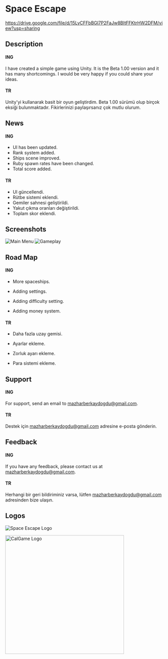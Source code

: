 # Space Escape
https://drive.google.com/file/d/15LyCFFbBGI7P2FaJw8BItFFKtrHW2DFM/view?usp=sharing

## Description
#### ING

I have created a simple game using Unity. It is the Beta 1.00 version and it has many shortcomings. I would be very happy if you could share your ideas.

#### TR

Unity'yi kullanarak basit bir oyun geliştirdim. Beta 1.00 sürümü olup birçok eksiği bulunmaktadır. Fikirlerinizi paylaşırsanız çok mutlu olurum.

## News

#### ING
- UI has been updated.
- Rank system added.
- Ships scene improved.
- Ruby spawn rates have been changed.
- Total score added.
#### TR
- UI güncellendi.
- Rütbe sistemi eklendi.
- Gemiler sahnesi geliştirildi.
- Yakut çıkma oranları değiştirildi.
- Toplam skor eklendi.
## Screenshots

![Main Menu](https://github.com/MazBer/SpaceEscape/assets/134061058/5a1bb320-07be-4544-861e-2c972819382e)
![Gameplay](https://github.com/MazBer/SpaceEscape/assets/134061058/e6904046-370e-4deb-bbb0-91bb0e555556)
  
## Road Map

#### ING
- More spaceships.

- Adding settings.

- Adding difficulty setting.

- Adding money system.

#### TR
- Daha fazla uzay gemisi.

- Ayarlar ekleme.

- Zorluk ayarı ekleme.

- Para sistemi ekleme.

  
## Support

#### ING

For support, send an email to mazharberkaydogdu@gmail.com.

#### TR

Destek için mazharberkaydogdu@gmail.com adresine e-posta gönderin.

  
## Feedback

#### ING

If you have any feedback, please contact us at mazharberkaydogdu@gmail.com.

#### TR

Herhangi bir geri bildiriminiz varsa, lütfen mazharberkaydogdu@gmail.com adresinden bize ulaşın.

  
## Logos

![Space Escape Logo](https://github.com/MazBer/SpaceEscape/assets/134061058/4ab124f0-216f-4d0c-81e2-c640e5a78c97)

<img width="375" alt="CalGame Logo" src="https://github.com/MazBer/SpaceEscape/assets/134061058/b00b527f-b3e0-458d-b116-8a485075d16e">
